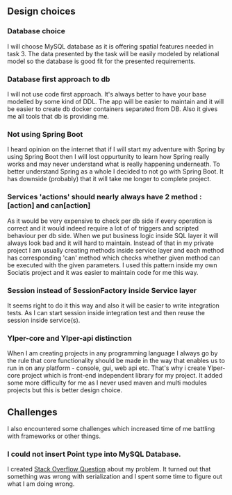 ## Design choices

### Database choice

I will choose MySQL database as it is offering spatial features needed in task 3. The data presented by the task will be easily modeled by relational model so the database is good fit for the presented requirements.

### Database first approach to db

I will not use code first approach. It's always better to have your base modelled by some kind of DDL. The app will be easier to maintain and it will be easier to create db docker containers separated from DB. Also it gives me all tools that db is providing me.

### Not using Spring Boot

I heard opinion on the internet that if I will start my adventure with Spring by using Spring Boot then I will lost
oppurtunity to learn how Spring really works and may never understand what is really happening underneath.
To better understand Spring as a whole I decided to not go with Spring Boot.
It has downside (probably) that it will take me longer to complete project.

### Services 'actions' should nearly always have 2 method : [action] and can[action]

As it would be very expensive to check per db side if every operation is correct and it would indeed require a lot of
of triggers and scripted behaviour per db side. When we put business logic inside SQL layer it will always look bad and
it will hard to maintain.
Instead of that in my private project I am usually creating methods inside service layer and each method has corresponding
'can' method which checks whether given method can be executed with the given parameters.
I used this pattern inside my own Sociatis project and it was easier to maintain code for me this way.

### Session instead of SessionFactory inside Service layer

It seems right to do it this way and also it will be easier to write integration tests. As I can start session inside
integration test and then reuse the session inside service(s).

### Ylper-core and Ylper-api distinction

When I am creating projects in any programming language I always go by the rule that core functionality should be made
in the way that enables us to run in on any platform - console, gui, web api etc.
That's why i create Ylper-core project which is front-end independent library for my project.
It added some more difficulty for me as I never used maven and multi modules projects but this is better design choice.

## Challenges

I also encountered some challenges which increased time of me battling with frameworks or other things.


### I could not insert Point type into MySQL Database.

I created [Stack Overflow Question](https://stackoverflow.com/questions/56927248/cannot-insert-point-into-mysql-database-using-hibernate-spatial) about my problem.
It turned out that something was wrong with serialization and I spent some time to figure out what I am doing wrong.



